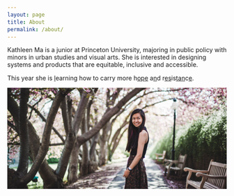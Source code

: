 ```yaml
---
layout: page
title: About
permalink: /about/
---
```


Kathleen Ma is a junior at Princeton University, majoring in public policy with minors in urban studies and visual arts. She is interested in designing systems and products that are equitable, inclusive and accessible. 

This year she is [l](https://secure.everyaction.com/GKhPKap1OEisQft2qcms4Q2)earning how to carry more h[o](http://www.theworldisaterribleplace.com/ohcrap/)[p](https://www.plannedparenthood.org/get-involved)[e](http://earthjustice.org/action) a[n](https://www.nilc.org/get-involved/)d r[e](http://emilyslist.org)[s](http://www.sierraclubfoundation.org/)is[t](http://togetherlist.com)[a](http://aclu.org/donate)[n](https://www.nrdc.org/)c[e](https://www.edf.org/how-you-can-help). 


![Mug](/img/mug3.png)

